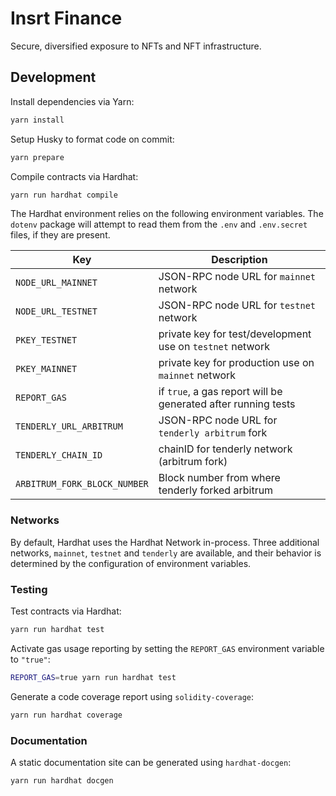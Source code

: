 # Insrt Finance

Secure, diversified exposure to NFTs and NFT infrastructure.

## Development

Install dependencies via Yarn:

```bash
yarn install
```

Setup Husky to format code on commit:

```bash
yarn prepare
```

Compile contracts via Hardhat:

```bash
yarn run hardhat compile
```

The Hardhat environment relies on the following environment variables. The `dotenv` package will attempt to read them from the `.env` and `.env.secret` files, if they are present.

| Key                          | Description                                                   |
| ---------------------------- | ------------------------------------------------------------- |
| `NODE_URL_MAINNET`           | JSON-RPC node URL for `mainnet` network                       |
| `NODE_URL_TESTNET`           | JSON-RPC node URL for `testnet` network                       |
| `PKEY_TESTNET`               | private key for test/development use on `testnet` network     |
| `PKEY_MAINNET`               | private key for production use on `mainnet` network           |
| `REPORT_GAS`                 | if `true`, a gas report will be generated after running tests |
| `TENDERLY_URL_ARBITRUM`      | JSON-RPC node URL for `tenderly arbitrum` fork                |
| `TENDERLY_CHAIN_ID`          | chainID for tenderly network (arbitrum fork)                  |
| `ARBITRUM_FORK_BLOCK_NUMBER` | Block number from where tenderly forked arbitrum              |

### Networks

By default, Hardhat uses the Hardhat Network in-process. Three additional networks, `mainnet`, `testnet` and `tenderly` are available, and their behavior is determined by the configuration of environment variables.

### Testing

Test contracts via Hardhat:

```bash
yarn run hardhat test
```

Activate gas usage reporting by setting the `REPORT_GAS` environment variable to `"true"`:

```bash
REPORT_GAS=true yarn run hardhat test
```

Generate a code coverage report using `solidity-coverage`:

```bash
yarn run hardhat coverage
```

### Documentation

A static documentation site can be generated using `hardhat-docgen`:

```bash
yarn run hardhat docgen
```
